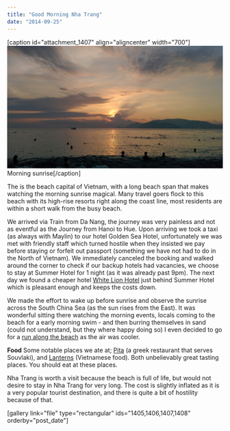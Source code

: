 ```yaml
---
title: "Good Morning Nha Trang"
date: "2014-09-25"
---
```


\[caption id="attachment\_1407" align="aligncenter" width="700"\]![Morning sunrisze](images/IMG_20140924_054835-1024x583.jpg) Morning sunrise\[/caption\]

The is the beach capital of Vietnam, with a long beach span that makes watching the morning sunrise magical. Many travel goers flock to this beach with its high-rise resorts right along the coast line, most residents are within a short walk from the busy beach.

We arrived via Train from Da Nang, the journey was very painless and not as eventful as the Journey from Hanoi to Hue. Upon arriving we took a taxi (as always with Maylin) to our hotel Golden Sea Hotel, unfortunately we was met with friendly staff which turned hostile when they insisted we pay before staying or forfeit out passport (something we have not had to do in the North of Vietnam). We immediately canceled the booking and walked around the corner to check if our backup hotels had vacancies, we choose to stay at Summer Hotel for 1 night (as it was already past 9pm). The next day we found a cheaper hotel [White Lion Hotel](http://gonetraveling.me/2014/09/white-lion-hotel/ "White Lion Hotel") just behind Summer Hotel which is pleasant enough and keeps the costs down.

We made the effort to wake up before sunrise and observe the sunrise across the South China Sea (as the sun rises from the East). It was wonderful sitting there watching the morning events, locals coming to the beach for a early morning swim - and then burring themselves in sand (could not understand, but they where happy doing so) I even decided to go for a [run along the beach](http://runkeeper.com/user/MeKyle/activity/440614401) as the air was cooler.

**Food** Some notable places we ate at; [Pita](http://gonetraveling.me/2014/09/pita-gr-restaurant/ "Pita GR Restaurant") (a greek restaurant that serves Souvlaki), and [Lanterns](http://gonetraveling.me/2014/09/lanterns-vietnamese-restaurant/ "Lanterns Vietnamese Restaurant") (Vietnamese food). Both unbelievably great tasting places. You should eat at these places.

Nha Trang is worth a visit because the beach is full of life, but would not desire to stay in Nha Trang for very long. The cost is slightly inflated as it is a very popular tourist destination, and there is quite a bit of hostility because of that.

\[gallery link="file" type="rectangular" ids="1405,1406,1407,1408" orderby="post\_date"\]
